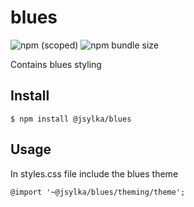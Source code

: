 # blues
![npm (scoped)](https://img.shields.io/npm/v/@jsylka/blues.svg)
![npm bundle size](https://img.shields.io/bundlephobia/min/@jsylka/blues.svg)

Contains blues styling

## Install

```
$ npm install @jsylka/blues
```

## Usage

In styles.css file include the blues theme
```
@import '~@jsylka/blues/theming/theme';
```
